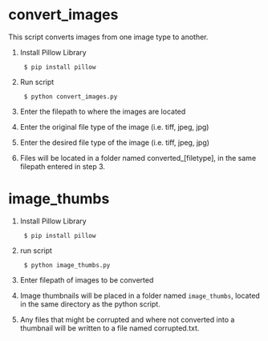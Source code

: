 # convert_images

This script converts images from one image type to another. 

1. Install Pillow Library

		$ pip install pillow

2. Run script 

		$ python convert_images.py

3. Enter the filepath to where the images are located

4. Enter the original file type of the image (i.e. tiff, jpeg, jpg)

5. Enter the desired file type of the image (i.e. tiff, jpeg, jpg)

6. Files will be located in a folder named converted_[filetype], in the same filepath 
entered in step 3.

# image_thumbs

1. Install Pillow Library

		$ pip install pillow

2. run script
	
		$ python image_thumbs.py

3. Enter filepath of images to be converted

4. Image thumbnails will be placed in a folder named `image_thumbs`, located in the same 
directory as the python script.

5. Any files that might be corrupted and where not converted into a thumbnail will be 
written to a file named corrupted.txt.
	
